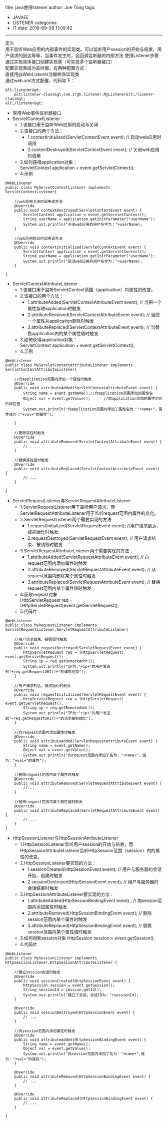 title: java使用listener
author: Joe Tong
tags:
  - JAVAEE
  - LISTENER
categories:
  - IT
date: 2019-09-28 11:09:42
---
定义  
用于监听Web应用的内部事件的实现类。可以监听用户session的开始与结束，用户请求的到达等等，当事件发生时，会回调监听器的内部方法
使用Listener步骤  
通过实现具体接口创建实现类（可实现多个监听器接口）  
配置实现类成为监听器，有两种配置方式：  
直接用@WebListener注解修饰实现类  
通过web.xml方式配置，代码如下：  

```
&lt;listener&gt;
    &lt;listener-class&gt;com.zrgk.listener.MyListener&lt;/lisener-class&gt;
&lt;/listener&gt;
```

* 常用Web事件监听器接口
 * ServletContextListener  
   * 1.该接口用于监听Web应用的启动与关闭  
   * 2.该接口的两个方法：    
        * 1.contextInitialized(ServletContextEvent event); //   启动web应用时调用  
        * 2.contextDestroyed(ServletContextEvent event); // 关闭web应用时调用  
   * 3.如何获得application对象：  
ServletContext application = event.getServletContext();
   * 4.示例

```
@WebListener
public class MyServetContextListener implements ServletContextListener{

    //web应用关闭时调用该方法
    @Override
    public void contextDestroyed(ServletContextEvent event) {
        ServletContext application = event.getServletContext();
        String userName = application.getInitParameter("userName"); 
        System.out.println("关闭web应用的用户名字为："+userName);
    }

    //web应用启动时调用该方法
    @Override
    public void contextInitialized(ServletContextEvent event) {
        ServletContext application = event.getServletContext();
        String userName = application.getInitParameter("userName");     
        System.out.println("启动web应用的用户名字为："+userName);
    }

}
```

* ServletContextAttributeListener  
   * 1.该接口用于监听ServletContext范围（application）内属性的改变。  
   * 2.该接口的两个方法：  
     * 1.attributeAdded(ServletContextAttributeEvent event); // 当把一个属性存进application时触发   
     * 2.attributeRemoved(ServletContextAttributeEvent event); // 当把一个属性从application删除时触发     
     * 3.attributeReplaced(ServletContextAttributeEvent event); // 当替换application内的某个属性值时触发  
   * 3.如何获得application对象：  
ServletContext application = event.getServletContext();  
   * 4.示例  

```
@WebListener
public class MyServletContextAttributeListener implements ServletContextAttributeListener{

    //向application范围内添加一个属性时触发
    @Override
    public void attributeAdded(ServletContextAttributeEvent event) {
        String name = event.getName();//向application范围添加的属性名
        Object val = event.getValue();      //向application添加的属性对应的属性值
        System.out.println("向application范围内添加了属性名为："+name+"，属性值为："+val+"的属性");

    }

    //删除属性时触发
    @Override
    public void attributeRemoved(ServletContextAttributeEvent event) {
        // ...      
    }

    //替换属性值时触发
    @Override
    public void attributeReplaced(ServletContextAttributeEvent event) {
        // ...      
    }

}
```


* ServletRequestListener与ServletRequestAttributeListener
  * 1.ServletRequestListener用于监听用户请求，而ServletRequestAttributeListener用于监听request范围内属性的变化。  
  * 2.ServletRequestListener两个需要实现的方法  
    * 1.requestInitialized(ServletRequestEvent event); //用户请求到达、被初始化时触发       
    * 2.requestDestroyed(ServletRequestEvent event); // 用户请求结束、被销毁时触发    
  * 3.ServletRequestAttributeListener两个需要实现的方法  
    * 1.attributeAdded(ServletRequestAttributeEvent event); // 向request范围内添加属性时触发    
    * 2.attributeRemoved(ServletRequestAttributeEvent event); // 从request范围内删除某个属性时触发    
    * 3.attributeReplaced(ServletRequestAttributeEvent event); // 替换request范围内某个属性值时触发    
  * 4.获取reqeust对象  
HttpServletRequest req = (HttpServletRequest)event.getServletRequest();  
  * 5.代码片  
  
```
@WebListener
public class MyRequestListener implements ServletRequestListener,ServletRequestAttributeListener{

    //用户请求结束、被销毁时触发
    @Override
    public void requestDestroyed(ServletRequestEvent event) {
        HttpServletRequest req = (HttpServletRequest) event.getServletRequest();
        String ip = req.getRemoteAddr();
        System.out.println("IP为:"+ip+"的用户发送到"+req.getRequestURI()+"的请求结束");
    }

    //用户请求到达、被初始化时触发
    @Override
    public void requestInitialized(ServletRequestEvent event) {
        HttpServletRequest req = (HttpServletRequest) event.getServletRequest();
        String ip = req.getRemoteAddr();
        System.out.println("IP为:"+ip+"的用户发送到"+req.getRequestURI()+"的请求被初始化");
    }

    //向request范围内添加属性时触发
    @Override
    public void attributeAdded(ServletRequestAttributeEvent event) {
        String name = event.getName();
        Object val = event.getValue();
        System.out.println("向request范围内添加了名为："+name+"，值为："+val+"的属性");
    }

    //删除request范围内某个属性时触发
    @Override
    public void attributeRemoved(ServletRequestAttributeEvent event) {
        //...       
    }

    //替换request范围内某个属性值时触发
    @Override
    public void attributeReplaced(ServletRequestAttributeEvent event) {
        // ...      
    }
}
```

* HttpSessionListener与HttpSessionAttributeListener
  * 1.HttpSessionListener监听用户session的开始与结束，而HttpSessionAttributeListener监听HttpSession范围（session）内的属性的改变。  
  * 2.HttpSessionListener要实现的方法：
    * 1.sessionCreated(HttpSessionEvent event); // 用户与服务器的会话开始、创建时触发
    * 2.sessionDestroyed(HttpSessionEvent event); // 用户与服务器的会话结束时触发
  * 3.HttpSessionAttributeListener要实现的方法：
    * 1.attributeAdded(HttpSessionBindingEvent event) ; // 向session范围内添加属性时触发
    * 2.attributeRemoved(HttpSessionBindingEvent event); // 删除session范围内某个属性时触发
    * 3.attributeReplaced(HttpSessionBindingEvent event); // 替换session范围内某个属性值时触发
  * 3.如何得到session对象
HttpSession session = event.getSession();
  * 4.代码片

```
@WebListener
public class MySessionListener implements HttpSessionListener,HttpSessionAttributeListener {

    //建立session会话时触发
    @Override
    public void sessionCreated(HttpSessionEvent event) {
        HttpSession session = event.getSession();
        String sessionId = session.getId();
        System.out.println("建立了会话，会话ID为："+sessionId);
    }

    @Override
    public void sessionDestroyed(HttpSessionEvent event) {
        // ...      
    }

    //向session范围内添加属性时触发
    @Override
    public void attributeAdded(HttpSessionBindingEvent event) {
        String name = event.getName();
        Object val = event.getValue();
        System.out.println("向session范围内添加了名为："+name+",值为："+val+"的属性");
    }

    @Override
    public void attributeRemoved(HttpSessionBindingEvent event) {
        // ...      
    }

    @Override
    public void attributeReplaced(HttpSessionBindingEvent event) {
        // ...      
    }

}
```








